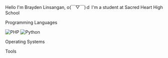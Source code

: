 Hello I'm Brayden Linsangan, o(￣▽￣)ｄ
I'm a student at Sacred Heart High School

Programming Languages

![PHP](https://img.shields.io/badge/php-%23777BB4.svg?style=for-the-badge&logo=php&logoColor=white) ![Python](https://img.shields.io/badge/python-3670A0?style=for-the-badge&logo=python&logoColor=ffdd54)

Operating Systems

Tools
